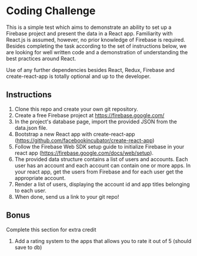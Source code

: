 # Coding Challenge
This is a simple test which aims to demonstrate an ability to set up a Firebase project and present the data in a React app. Familiarity with React.js is assumed, however, no prior knowledge of Firebase is required. Besides completing the task according to the set of instructions below, we are looking for well written code and a demonstration of understanding the best practices around React.

Use of any further dependencies besides React, Redux, Firebase and create-react-app is totally optional and up to the developer.

## Instructions

1. Clone this repo and create your own git repository.
2. Create a free Firebase project at https://firebase.google.com/
3. In the project's database page, import the provided JSON from the data.json file.
4. Bootstrap a new React app with create-react-app (https://github.com/facebookincubator/create-react-app)
5. Follow the Firebase Web SDK setup guide to initialize Firebase in your react app (https://firebase.google.com/docs/web/setup).
6. The provided data structure contains a list of users and accounts. Each user has an account and each account can contain one or more apps. In your react app, get the users from Firebase and for each user get the appropriate account.
7. Render a list of users, displaying the account id and app titles belonging to each user.
8. When done, send us a link to your git repo!

## Bonus
Complete this section for extra credit

1. Add a rating system to the apps that allows you to rate it out of 5 (should save to db)
